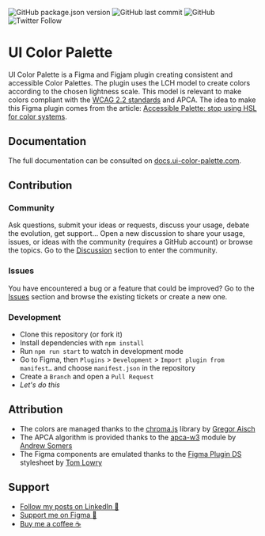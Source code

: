 ![GitHub package.json version](https://img.shields.io/github/package-json/v/inVoltag/figma-ui-color-palette?color=informational) ![GitHub last commit](https://img.shields.io/github/last-commit/inVoltag/figma-ui-color-palette?color=informational) ![GitHub](https://img.shields.io/github/license/inVoltag/figma-ui-color-palette?color=informational) ![Twitter Follow](https://img.shields.io/twitter/follow/a_ng_d?style=social)

# UI Color Palette
UI Color Palette is a Figma and Figjam plugin creating consistent and accessible Color Palettes. The plugin uses the LCH model to create colors according to the chosen lightness scale. This model is relevant to make colors compliant with the [WCAG 2.2 standards](https://www.w3.org/WAI/standards-guidelines/wcag/) and APCA. The idea to make this Figma plugin comes from the article: [Accessible Palette: stop using HSL for color systems](https://wildbit.com/blog/accessible-palette-stop-using-hsl-for-color-systems).

## Documentation
The full documentation can be consulted on [docs.ui-color-palette.com](https://uicp.link/docs).

## Contribution
### Community
Ask questions, submit your ideas or requests, discuss your usage, debate the evolution, get support…
Open a new discussion to share your usage, issues, or ideas with the community (requires a GitHub account) or browse the topics.
Go to the [Discussion](https://uicp.link/discuss) section to enter the community.

### Issues
You have encountered a bug or a feature that could be improved?
Go to the [Issues](https://uicp.link/report) section and browse the existing tickets or create a new one.

### Development
- Clone this repository (or fork it)
- Install dependencies with `npm install`
- Run `npm run start` to watch in development mode
- Go to Figma, then `Plugins` > `Development` > `Import plugin from manifest…` and choose `manifest.json` in the repository
- Create a `Branch` and open a `Pull Request`
- _Let's do this_

## Attribution
- The colors are managed thanks to the [chroma.js](https://github.com/gka/chroma.js) library by [Gregor Aisch](https://github.com/gka)
- The APCA algorithm is provided thanks to the [apca-w3](https://www.npmjs.com/package/apca-w3) module by [Andrew Somers](https://github.com/Myndex)
- The Figma components are emulated thanks to the [Figma Plugin DS](https://github.com/thomas-lowry/figma-plugin-ds) stylesheet by [Tom Lowry](https://github.com/thomas-lowry)

## Support
- [Follow my posts on LinkedIn 💼](https://uicp.link/network)
- [Support me on Figma 🎨](https://uicp.link/author)
- [Buy me a coffee ☕️](https://uicp.link/donate)
